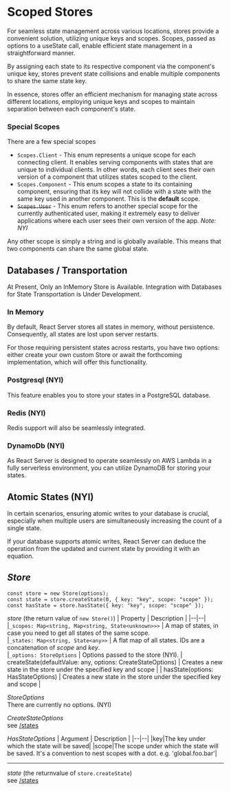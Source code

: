 # Scoped Stores

For seamless state management across various locations, stores provide a convenient solution, utilizing unique keys and scopes. Scopes, passed as options to a useState call, enable efficient state management in a straightforward manner.

By assigning each state to its respective component via the component's unique key, stores prevent state collisions and enable multiple components to share the same state key.

In essence, stores offer an efficient mechanism for managing state across different locations, employing unique keys and scopes to maintain separation between each component's state.

### Special Scopes

There are a few special scopes

- `Scopes.Client` - This enum represents a unique scope for each connecting client. It enables serving components with states that are unique to individual clients. In other words, each client sees their own version of a component that utilizes states scoped to the client.
- `Scopes.Component` - This enum scopes a state to its containing component, ensuring that its key will not collide with a state with the same key used in another component. This is the **default** scope.
- ~~`Scopes.User`~~ - This enum refers to another special scope for the currently authenticated user, making it extremely easy to deliver applications where each user sees their own version of the app. _Note: NYI_

Any other scope is simply a string and is globally available. This means that two components can share the same global state.

## Databases / Transportation

At Present, Only an InMemory Store is Available. Integration with Databases for State Transportation is Under Development.

### In Memory

By default, React Server stores all states in memory, without persistence. Consequently, all states are lost upon server restarts.

For those requiring persistent states across restarts, you have two options: either create your own custom Store or await the forthcoming implementation, which will offer this functionality.

### Postgresql (NYI)

This feature enables you to store your states in a PostgreSQL database.

### Redis (NYI)

Redis support will also be seamlessly integrated.

### DynamoDb (NYI)

As React Server is designed to operate seamlessly on AWS Lambda in a fully serverless environment, you can utilize DynamoDB for storing your states.

## Atomic States (NYI)

In certain scenarios, ensuring atomic writes to your database is crucial, especially when multiple users are simultaneously increasing the count of a single state.

If your database supports atomic writes, React Server can deduce the operation from the updated and current state by providing it with an equation.

## _Store_

```tsx
const store = new Store(options);
const state = store.createState(0, { key: "key", scope: "scope" });
const hasState = store.hasState({ key: "key", scope: "scope" });
```


_store_ (the return value of `new Store()`)
| Property | Description |
|--|--|
|`_scopes: Map<string, Map<string, State<unknown>>>` | A map of states, in case you need to get all states of the same scope.  
|`_states: Map<string, State<any>>` | A flat map of all states. IDs are a concatenation of _scope_ and _key_.  
|`_options: StoreOptions` | Options passed to the store (NYI).
| createState(defaultValue: any, options: CreateStateOptions) | Creates a new state in the store under the specified key and scope |
| hasState(options: HasStateOptions) | Creates a new state in the store under the specified key and scope |

_StoreOptions_  
There are currently no options. (NYI)

_CreateStateOptions_   
see [/states](/states)

_HasStateOptions_
| Argument | Description |
|--|--|
|key|The key under which the state will be saved|
|scope|The scope under which the state will be saved. It's a convention to nest scopes with a dot. e.g. 'global.foo.bar'|


----
_state_ (the returnvalue of `store.createState`)  
see [/states](/states)
